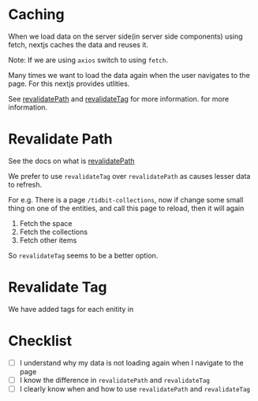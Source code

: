 # Caching
When we load data on the server side(in server side components) using fetch, nextjs caches the data and reuses it. 

Note: If we are using `axios` switch to using `fetch`.

Many times we want to load the data again when the user navigates to the page. For this nextjs provides utlities. 

See [revalidatePath](https://nextjs.org/docs/app/api-reference/functions/revalidatePath) and [revalidateTag](https://nextjs.org/docs/app/api-reference/functions/revalidateTag) for more information.
for more information.

# Revalidate Path
See the docs on what is [revalidatePath](https://nextjs.org/docs/app/api-reference/functions/revalidatePath)

We prefer to use `revalidateTag` over `revalidatePath` as causes lesser data to refresh.

For e.g.
There is a page `/tidbit-collections`, now if change some small thing on one of the entities, and call this page to 
reload, then it will again
1) Fetch the space
2) Fetch the collections
3) Fetch other items

So `revalidateTag` seems to be a better option.

# Revalidate Tag
We have added tags for each enitity in 


# Checklist
- [ ] I understand why my data is not loading again when I navigate to the page
- [ ] I know the difference in `revalidatePath` and `revalidateTag`
- [ ] I clearly know when and how to use `revalidatePath` and `revalidateTag`
